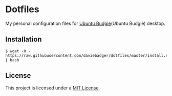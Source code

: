 # Dotfiles

My personal configuration files for [Ubuntu Budgie](Ubuntu Budgie) desktop.

[Ubuntu Budgie]: https://ubuntubudgie.org/

## Installation

```
$ wget -0 - https://raw.githubusercontent.com/daviebadger/dotfiles/master/install.sh | bash
```

## License

This project is licensed under a [MIT License](LICENSE).
